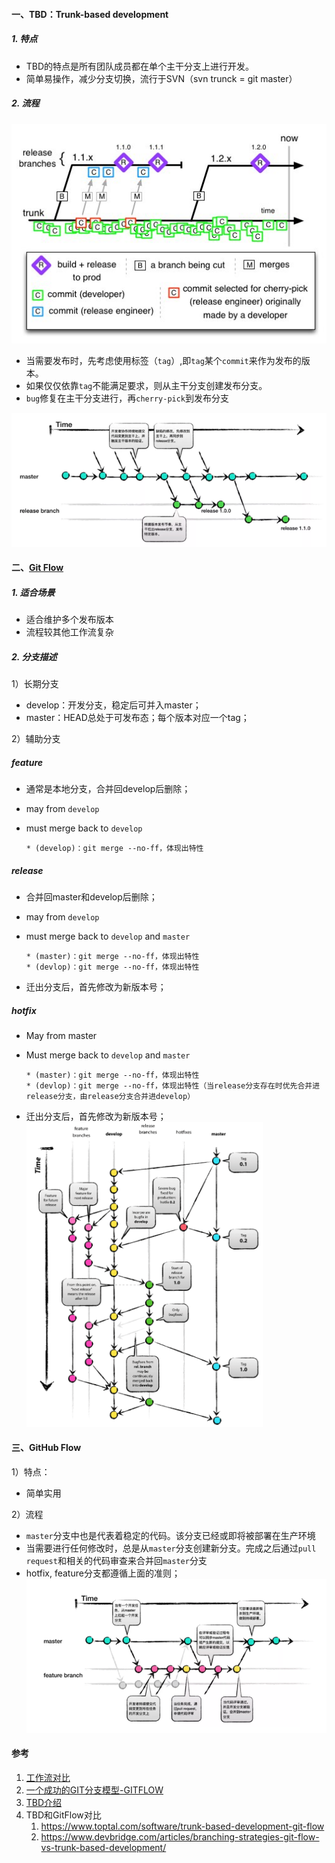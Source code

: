 <!-- date: 2020.08.19 11:08 -->
#### 一、TBD：Trunk-based development

##### 1. 特点

* TBD的特点是所有团队成员都在单个主干分支上进行开发。
* 简单易操作，减少分支切换，流行于SVN（svn trunck = git master）

##### 2. 流程

<img src="pic/link.png" title="" alt="img" data-align="center">

* 当需要发布时，先考虑使用标签（`tag`）,即`tag`某个`commit`来作为发布的版本。
* 如果仅仅依靠`tag`不能满足要求，则从主干分支创建发布分支。
* `bug`修复在主干分支进行，再`cherry-pick`到发布分支

<img src="pic/1240-20210115033950235.png" title="" alt="TBD" data-align="center">

#### 二、[Git Flow](https://nvie.com/posts/a-successful-git-branching-model/)

##### 1. 适合场景

* 适合维护多个发布版本
* 流程较其他工作流复杂

##### 2. 分支描述

1）长期分支

* develop：开发分支，稳定后可并入master；
* master：HEAD总处于可发布态；每个版本对应一个tag；

2）辅助分支

##### feature

* 通常是本地分支，合并回develop后删除；
* may from `develop`
* must merge back to `develop`
  
      * (develop)：git merge --no-ff，体现出特性

##### release

* 合并回master和develop后删除；
* may from `develop`
* must merge back to `develop` and `master`
  
      * (master)：git merge --no-ff，体现出特性
      * (devlop)：git merge --no-ff，体现出特性
* 迁出分支后，首先修改为新版本号；

##### hotfix

* May from master
* Must merge back to `develop` and `master`
  
      * (master)：git merge --no-ff，体现出特性
      * (devlop)：git merge --no-ff，体现出特性（当release分支存在时优先合并进release分支，由release分支合并进develop）
* 迁出分支后，首先修改为新版本号；
  <img title="" src="pic/1240-20210115033950520.png" alt="git flow" data-align="center" width="378">

#### 三、GitHub Flow

1）特点：

* 简单实用

2）流程

* `master`分支中也是代表着稳定的代码。该分支已经或即将被部署在生产环境
* 当需要进行任何修改时，总是从`master`分支创建新分支。完成之后通过`pull request`和相关的代码审查来合并回`master`分支
* hotfix, feature分支都遵循上面的准则；
  <img title="" src="pic/1240-20210115033950453-0653190.png" alt="github flow" data-align="center" width="672">

#### 参考

1. [工作流对比](https://www.atlassian.com/git/tutorials/comparing-workflows)
2. [一个成功的GIT分支模型-GITFLOW](https://nvie.com/posts/a-successful-git-branching-model/)
3. [TBD介绍](https://paulhammant.com/2013/04/05/what-is-trunk-based-development/)
4. TBD和GitFlow对比
     1. https://www.toptal.com/software/trunk-based-development-git-flow
     2. https://www.devbridge.com/articles/branching-strategies-git-flow-vs-trunk-based-development/